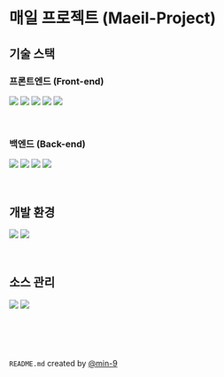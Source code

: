# 매일 프로젝트 (Maeil-Project)

## 기술 스택

### 프론트엔드 (Front-end)

<a href="javascript:void(0);"><img src="https://img.shields.io/badge/html-E34F26?style=for-the-badge&logo=html5&logoColor=white" style="pointer-events: none; cursor: default;"></a>
<a href="javascript:void(0);"><img src="https://img.shields.io/badge/css-1572B6?style=for-the-badge&logo=css3&logoColor=white" style="pointer-events: none; cursor: default;"></a>
<a href="javascript:void(0);"><img src="https://img.shields.io/badge/javascript-F7DF1E?style=for-the-badge&logo=javascript&logoColor=black" style="pointer-events: none; cursor: default;"></a>
<a href="javascript:void(0);"><img src="https://img.shields.io/badge/node.js-339933?style=for-the-badge&logo=node.js&logoColor=white" style="pointer-events: none; cursor: default;"></a>
<a href="javascript:void(0);"><img src="https://img.shields.io/badge/react-61DAFB?style=for-the-badge&logo=react&logoColor=black" style="pointer-events: none; cursor: default;"></a>

<br />

### 백엔드 (Back-end)

<a href="javascript:void(0);"><img src="https://img.shields.io/badge/JAVA-007396?style=for-the-badge&logo=java&logoColor=white" style="pointer-events: none; cursor: default;"></a>
<a href="javascript:void(0);"><img src="https://img.shields.io/badge/gradle-02303A?style=for-the-badge&logo=gradle&logoColor=white" style="pointer-events: none; cursor: default;"></a>
<a href="javascript:void(0);"><img src="https://img.shields.io/badge/Spring-6DB33F?style=for-the-badge&logo=Spring&logoColor=white" style="pointer-events: none; cursor: default;"></a>
<a href="javascript:void(0);"><img src="https://img.shields.io/badge/SpringBoot-6DB33F?style=for-the-badge&logo=SpringBoot&logoColor=white" style="pointer-events: none; cursor: default;"></a>

<br />

## 개발 환경

<a href="javascript:void(0);"><img src="https://img.shields.io/badge/IntelliJ_IDEA-000000?style=for-the-badge&logo=intellijidea&logoColor=white" style="pointer-events: none; cursor: default;"></a>
<a href="javascript:void(0);"><img src="https://img.shields.io/badge/Visual_Studio_Code-007ACC?style=for-the-badge&logo=visualstudiocode&logoColor=white" style="pointer-events: none; cursor: default;"></a>

<br />

## 소스 관리

<a href="javascript:void(0);"><img src="https://img.shields.io/badge/git-F05032?style=for-the-badge&logo=git&logoColor=white" style="pointer-events: none; cursor: default;"></a>
<a href="javascript:void(0);"><img src="https://img.shields.io/badge/github-181717?style=for-the-badge&logo=github&logoColor=white" style="pointer-events: none; cursor: default;"></a>

<br />
<br />

#

`README.md` created by [@min-9](https://github.com/min-9)
